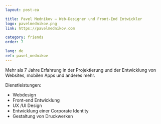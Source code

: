 ```yaml
---
layout: post-ea

title: Pavel Mednikov — Web-Designer und Front-End Entwickler
logo: pavelmednikov.png
link: https://pavelmednikov.com

category: friends
order: 7

lang: de
ref: pavel_mednikov
---
```


Mehr als 7 Jahre Erfahrung in der Projektierung und der Entwicklung von Websites, mobilen Apps und anderes mehr.

Dienstleistungen:
  - Webdesign
  - Front-end Entwicklung
  - UX /UI Design
  - Entwicklung einer Corporate Identity
  - Gestaltung von Druckwerken
